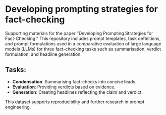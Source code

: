 # Developing prompting strategies for fact-checking
Supporting materials for the paper "Developing Prompting Strategies for Fact-Checking." This repository includes prompt templates, task definitions, and prompt formulations used in a comparative evaluation of large language models (LLMs) for three fact-checking tasks such as summarisation, verdict formulation, and headline generation. 

## Tasks:
- **Condensation**: Summarising fact-checks into concise leads.
- **Evaluation**: Providing verdicts based on evidence.
- **Generation**: Creating headlines reflecting the claim and verdict.

This dataset supports reproducibility and further research in prompt engineering.
